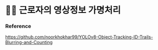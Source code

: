 # 🧑‍🔧 근로자의 영상정보 가명처리

### Reference
https://github.com/noorkhokhar99/YOLOv8-Object-Tracking-ID-Trails-Blurring-and-Counting
